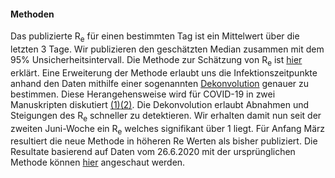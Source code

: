 <h4>Methoden</h4>

Das publizierte R<sub>e</sub> für einen bestimmten Tag ist ein Mittelwert über die letzten 3 Tage. Wir publizieren den geschätzten Median zusammen mit dem 95% Unsicherheitsintervall. Die Methode zur Schätzung von R<sub>e</sub> ist [hier](https://smw.ch/article/doi/smw.2020.20271) erklärt. Eine Erweiterung der Methode erlaubt uns die Infektionszeitpunkte anhand den Daten mithilfe einer sogenannten [Dekonvolution](https://www.pnas.org/content/106/51/21825) genauer zu bestimmen. Diese Herangehensweise wird für COVID-19 in zwei Manuskripten diskutiert [(1)](https://www.medrxiv.org/content/10.1101/2020.06.18.20134858v2)[(2)](https://www.medrxiv.org/content/10.1101/2020.05.12.20099366v1). Die Dekonvolution erlaubt Abnahmen und Steigungen des R<sub>e</sub> schneller zu detektieren. Wir erhalten damit nun seit der zweiten Juni-Woche ein R<sub>e</sub> welches signifikant über 1 liegt. Für Anfang März resultiert die neue Methode in höheren Re Werten als bisher publiziert. Die Resultate basierend auf Daten vom 26.6.2020 mit der ursprünglichen Methode können [hier](https://raw.githubusercontent.com/covid-19-Re/covid19-additionalData/master/misc/2020-06-27_results_CH_convolution_method.png) angeschaut werden.
